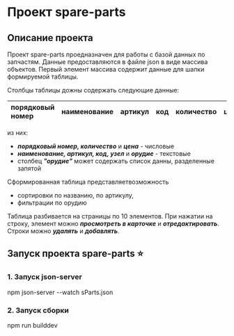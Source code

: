 ﻿# Проект spare-parts

## Описание проекта

Проект spare-parts проедназначен для работы с базой данных по запчастям.
Данные предоставляются в файле json в виде массива объектов. Первый элемент массива содержит данные для шапки формируемой таблицы.

Столбцы таблицы дожны содержать следующие данные:

| порядковый номер | наименование | артикул | код | количество | цена | узел| орудие|
|:-----------------|:-------------|:--------|:----|:-----------|:-----|:----|:------|

из них: 
- ***порядковый номер, количество*** и ***цена*** - числовые
- ***наименование, артикул, код, узел*** и ***орудие*** - текстовые
- столбец ***"орудие"*** может содержать список данны, разделенные запятой

Сформированная таблица представляетвозможность 
- сортировки по названию, по артикулу,
- фильтрации по орудию

Таблица разбивается на страницы по 10 элементов.
При нажатии на строку, элемент можно ***просмотреть в карточке*** и ***отредактировать***.
Строки можно ***удалять*** и ***добавлять***.

## Запуск проекта spare-parts :star:

### 1. Запуск json-server

npm json-server --watch sParts.json

### 2. Запуск сборки

npm run builddev



